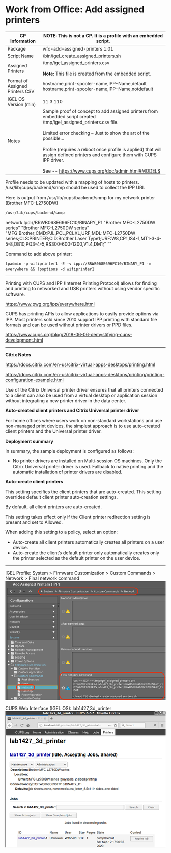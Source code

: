# Work from Office: Add assigned printers


|  CP Information | **NOTE:** This is not a CP. It is a profile with an embedded script.            |
|--------------------|------------|
| Package | wfo-add-assigned-printers 1.01 |
| Script Name | /bin/igel_create_assigned_printers.sh |
| Assigned Printers | /tmp/igel_assigned_printers.csv <br /><br /> **Note:** This file is created from the embedded script.|
| Format of Assigned Printers CSV | hostname,print-spooler-name,IPP-Name,default <br /> hostname,print-spooler-name,IPP-Name,notdefault |
| IGEL OS Version (min) | 11.3.110 |
| Notes | Sample proof of concept to add assigned printers from embedded script created /tmp/igel_assigned_printers.csv file. <br /><br /> Limited error checking – Just to show the art of the possible… <br /><br /> Profile (requires a reboot once profile is applied) that will assign defined printers and configure them with CUPS IPP driver.<br /><br /> See -- https://www.cups.org/doc/admin.html#MODELS |

Profile needs to be updated with a mapping of hosts to printers. /usr/lib/cups/backend/snmp should be used to collect the IPP URI.

Here is output from /usr/lib/cups/backend/snmp for my network printer (Brother MFC-L2750DW)

 ```{snmp}
/usr/lib/cups/backend/snmp
  ```

network lpd://BRWB068E696FC10/BINARY_P1 "Brother MFC-L2750DW series" "Brother MFC-L2750DW series" "MFG:Brother;CMD:PJL,PCL,PCLXL,URF;MDL:MFC-L2750DW series;CLS:PRINTER;CID:Brother Laser Type1;URF:W8,CP1,IS4-1,MT1-3-4-5-8,OB10,PQ3-4-5,RS300-600-1200,V1.4,DM1;" “"

Command to add above printer:

```{command}
lpadmin -p wifiprinter1 -E -v ipp://BRWB068E696FC10/BINARY_P1 -m everywhere && lpoptions -d wifiprinter1
  ```

***
Printing with CUPS and IPP (Internet Printing Protocol) allows for finding and printing to networked and USB printers without using vendor specific software.

https://www.pwg.org/ipp/everywhere.html

CUPS has printing APIs to allow applications to easily provide options via IPP. Most printers sold since 2010 support IPP printing with standard file formats and can be used without printer drivers or PPD files.

https://www.cups.org/blog/2018-06-06-demystifying-cups-development.html

***
**Citrix Notes**

https://docs.citrix.com/en-us/citrix-virtual-apps-desktops/printing.html

https://docs.citrix.com/en-us/citrix-virtual-apps-desktops/printing/printing-configuration-example.html

Use of the Citrix Universal printer driver ensures that all printers connected to a client can also be used from a virtual desktop or application session without integrating a new printer driver in the data center.

**Auto-created client printers and Citrix Universal printer driver**

For home offices where users work on non-standard workstations and use non-managed print devices, the simplest approach is to use auto-created client printers and the Universal printer driver.

**Deployment summary**

In summary, the sample deployment is configured as follows:

* No printer drivers are installed on Multi-session OS machines. Only the Citrix Universal printer driver is used. Fallback to native printing and the automatic installation of printer drivers are disabled.

**Auto-create client printers**

This setting specifies the client printers that are auto-created. This setting overrides default client printer auto-creation settings.

By default, all client printers are auto-created.

This setting takes effect only if the Client printer redirection setting is present and set to Allowed.

When adding this setting to a policy, select an option:

* Auto-create all client printers automatically creates all printers on a user device.
* Auto-create the client’s default printer only automatically creates only the printer selected as the default printer on the user device.

***
IGEL Profile: System > Firmware Customization > Custom Commands > Network > Final network command
![alt text](wfoaap01.png "IGEL Profile")

CUPS Web Interface (IGEL OS): lab1427_3d_printer
![alt text](wfoaap02.png "wifiprinter1")
